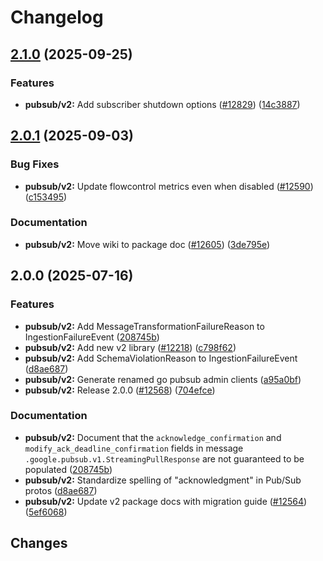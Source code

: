 # Changelog

## [2.1.0](https://github.com/googleapis/google-cloud-go/compare/pubsub/v2/v2.0.1...pubsub/v2/v2.1.0) (2025-09-25)


### Features

* **pubsub/v2:** Add subscriber shutdown options ([#12829](https://github.com/googleapis/google-cloud-go/issues/12829)) ([14c3887](https://github.com/googleapis/google-cloud-go/commit/14c3887819c7bfdf3de661ec807fa82b6bb3183e))

## [2.0.1](https://github.com/googleapis/google-cloud-go/compare/pubsub/v2/v2.0.0...pubsub/v2/v2.0.1) (2025-09-03)


### Bug Fixes

* **pubsub/v2:** Update flowcontrol metrics even when disabled ([#12590](https://github.com/googleapis/google-cloud-go/issues/12590)) ([c153495](https://github.com/googleapis/google-cloud-go/commit/c1534952c4a6c3a52dd9e3aab295d27d4107016c))


### Documentation

* **pubsub/v2:** Move wiki to package doc ([#12605](https://github.com/googleapis/google-cloud-go/issues/12605)) ([3de795e](https://github.com/googleapis/google-cloud-go/commit/3de795ecaf1782df76d9ac49499988369601d334))

## 2.0.0 (2025-07-16)


### Features

* **pubsub/v2:** Add MessageTransformationFailureReason to IngestionFailureEvent ([208745b](https://github.com/googleapis/google-cloud-go/commit/208745bbc1f4fc9122ec71d6cf42f512ae570d13))
* **pubsub/v2:** Add new v2 library ([#12218](https://github.com/googleapis/google-cloud-go/issues/12218)) ([c798f62](https://github.com/googleapis/google-cloud-go/commit/c798f62f908140686b8e2a365cccf9608fb5ab95))
* **pubsub/v2:** Add SchemaViolationReason to IngestionFailureEvent ([d8ae687](https://github.com/googleapis/google-cloud-go/commit/d8ae6874a54b48fce49968664f14db63c055c6e2))
* **pubsub/v2:** Generate renamed go pubsub admin clients ([a95a0bf](https://github.com/googleapis/google-cloud-go/commit/a95a0bf4172b8a227955a0353fd9c845f4502411))
* **pubsub/v2:** Release 2.0.0 ([#12568](https://github.com/googleapis/google-cloud-go/issues/12568)) ([704efce](https://github.com/googleapis/google-cloud-go/commit/704efce43ffd2e81e9fe8e19f7573913b86840e8))


### Documentation

* **pubsub/v2:** Document that the `acknowledge_confirmation` and `modify_ack_deadline_confirmation` fields in message `.google.pubsub.v1.StreamingPullResponse` are not guaranteed to be populated ([208745b](https://github.com/googleapis/google-cloud-go/commit/208745bbc1f4fc9122ec71d6cf42f512ae570d13))
* **pubsub/v2:** Standardize spelling of "acknowledgment" in Pub/Sub protos ([d8ae687](https://github.com/googleapis/google-cloud-go/commit/d8ae6874a54b48fce49968664f14db63c055c6e2))
* **pubsub/v2:** Update v2 package docs with migration guide ([#12564](https://github.com/googleapis/google-cloud-go/issues/12564)) ([5ef6068](https://github.com/googleapis/google-cloud-go/commit/5ef606838a84f1c56225fc4e33f4ee394eb34725))

## Changes
